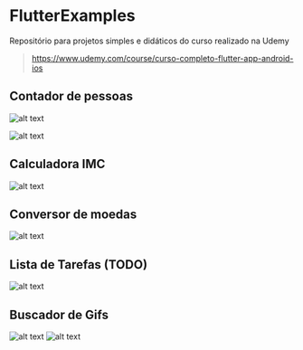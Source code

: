 # FlutterExamples
Repositório para projetos simples e didáticos do curso realizado na Udemy
> https://www.udemy.com/course/curso-completo-flutter-app-android-ios

## Contador de pessoas
![alt text](https://github.com/Gadotti/FlutterExamples/blob/master/contadorpessoas/Print1.png "Lista de tarefas")

![alt text](https://github.com/Gadotti/FlutterExamples/blob/master/contadorpessoas/Print2.png "Lista de tarefas")

## Calculadora IMC
![alt text](https://github.com/Gadotti/FlutterExamples/blob/master/calculadoraimc/Print1.png "Calculadora IMC")

## Conversor de moedas
![alt text](https://github.com/Gadotti/FlutterExamples/blob/master/conversormoedas/Print1.png "Conversos de moedas")

## Lista de Tarefas (TODO)
![alt text](https://github.com/Gadotti/FlutterExamples/blob/master/listatarefas/Print1.png "Conversos de moedas")

## Buscador de Gifs
![alt text](https://github.com/Gadotti/FlutterExamples/blob/master/buscadorgifs/Print1.png "Buscador de Gifs")
![alt text](https://github.com/Gadotti/FlutterExamples/blob/master/buscadorgifs/Print2.png "Buscador de Gifs")
